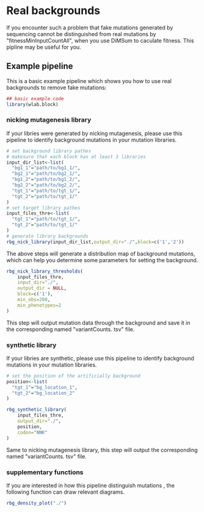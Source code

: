 # Real backgrounds

If you encounter such a problem that fake mutations generated by sequencing cannot be distinguished from real mutations by "fitnessMinInputCountAll", when you use DiMSum to caculate fitness. This pipline may be useful for you.

## Example pipeline

This is a basic example pipeline which shows you how to use real backgrounds to remove fake mutations:

``` r
## basic example code
library(wlab.block)
```

### nicking mutagenesis library

If your libries were generated by nicking mutagenesis, please use this pipeline to identify background mutations in your mutation libraries.

``` r
# set background library pathes
# makesure that each block has at least 3 libraries
input_dir_list<-list(
  "bg1_1"="path/to/bg1_1/",
  "bg2_1"="path/to/bg2_1/",
  "bg1_2"="path/to/bg1_2/",
  "bg2_2"="path/to/bg2_2/",
  "tgt_1"="path/to/tgt_1/",
  "tgt_2"="path/to/tgt_1/"
)
# set target library pathes
input_files_thre<-list(
  "tgt_1"="path/to/tgt_1/",
  "tgt_2"="path/to/tgt_1/"
)
# generate library backgrounds
rbg_nick_library(input_dir_list,output_dir="./",block=c('1','2'))
```
The above steps will generate a distribution map of background mutations, which can help you determine some parameters for setting the background.
``` r
rbg_nick_library_thresholds(
    input_files_thre,
    input_dir="./",
    output_dir = NULL,
    block=c('1'),
    min_obs=200,
    min_phenotypes=2
)
```
This step will output mutation data through the background and save it in the corresponding named "variantCounts. tsv" file.
### synthetic library

If your libries are synthetic, please use this pipeline to identify background mutations in your mutation libraries.

``` r
# set the position of the artificially background
position<-list(
  "tgt_1"="bg_location_1",
  "tgt_2"="bg_location_2"
)

rbg_synthetic_library(
    input_files_thre,
    output_dir="./",
    position,
    codon="NNK"
)
```
Same to nicking mutagenesis library, this step will output the corresponding named "variantCounts. tsv" file.
### supplementary functions

If you are interested in how this pipeline distinguish mutations , the following function can draw relevant diagrams.

``` r
rbg_density_plot("./")
```
